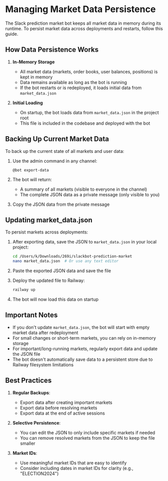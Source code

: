 # Managing Market Data Persistence

The Slack prediction market bot keeps all market data in memory during its runtime. To persist market data across deployments and restarts, follow this guide.

## How Data Persistence Works

1. **In-Memory Storage**
   - All market data (markets, order books, user balances, positions) is kept in memory
   - Data remains available as long as the bot is running
   - If the bot restarts or is redeployed, it loads initial data from `market_data.json`

2. **Initial Loading**
   - On startup, the bot loads data from `market_data.json` in the project root
   - This file is included in the codebase and deployed with the bot

## Backing Up Current Market Data

To back up the current state of all markets and user data:

1. Use the admin command in any channel:
   ```
   @bot export-data
   ```

2. The bot will return:
   - A summary of all markets (visible to everyone in the channel)
   - The complete JSON data as a private message (only visible to you)

3. Copy the JSON data from the private message

## Updating market_data.json

To persist markets across deployments:

1. After exporting data, save the JSON to `market_data.json` in your local project:
   ```bash
   cd /Users/k/Downloads/269i/slackbot-prediction-market
   nano market_data.json  # Or use any text editor
   ```

2. Paste the exported JSON data and save the file

3. Deploy the updated file to Railway:
   ```bash
   railway up
   ```

4. The bot will now load this data on startup

## Important Notes

- If you don't update `market_data.json`, the bot will start with empty market data after redeployment
- For small changes or short-term markets, you can rely on in-memory storage
- For important/long-running markets, regularly export data and update the JSON file
- The bot doesn't automatically save data to a persistent store due to Railway filesystem limitations

## Best Practices

1. **Regular Backups**:
   - Export data after creating important markets
   - Export data before resolving markets
   - Export data at the end of active sessions

2. **Selective Persistence**:
   - You can edit the JSON to only include specific markets if needed
   - You can remove resolved markets from the JSON to keep the file smaller

3. **Market IDs**:
   - Use meaningful market IDs that are easy to identify
   - Consider including dates in market IDs for clarity (e.g., "ELECTION2024")